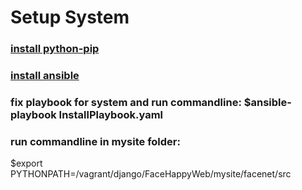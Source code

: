 # Setup System
### [install python-pip](https://pip.pypa.io/en/stable/installing/)
### [install ansible](http://docs.ansible.com/ansible/latest/intro_installation.html)
### fix playbook for system and run commandline: $ansible-playbook InstallPlaybook.yaml
### run commandline in mysite folder:
$export  PYTHONPATH=/vagrant/django/FaceHappyWeb/mysite/facenet/src
